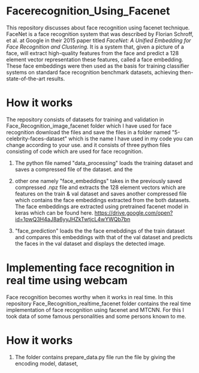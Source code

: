# Facerecognition_Using_Facenet
This repository discusses about face recognition using facenet technique.
FaceNet is a face recognition system that was described by Florian Schroff, et al. at Google in their 2015 paper titled *FaceNet: A Unified Embedding for Face Recognition and Clustering.*
It is a system that, given a picture of a face, will extract high-quality features from the face and predict a 128 element vector representation these features, called a face embedding.
These face embeddings were then used as the basis for training classifier systems on standard face recognition benchmark datasets, achieving then-state-of-the-art results.


# How it works
The repository consists of datasets for training and validation in Face_Recognition_image_facenet folder which I have used for face recognition download the files and save the files in a folder named "5-celebrity-faces-dataset" which is the name I have used in my code you can change according to your use.
and it consists of three python files consisting of code which are used for face recognition.


1) The python file named "data_processing" loads the training dataset and saves a compressed file of the dataset.
and the
2) other one namely "face_embeddings" takes in the previously saved compressed .npz file and extracts the 128 element vectors which are features on the train & val dataset and saves another compressed file which contains the face embeddings extracted from the both datasets. The face embeddings are extracted using pretrained facenet model in keras which can be found here.
https://drive.google.com/open?id=1pwQ3H4aJ8a6yyJHZkTwtjcL4wYWQb7bn

3) "face_prediction" loads the the face emebddings of the train dataset and compares this embeddings with that of the val dataset and  predicts the faces in the val dataset and displays the detected image.

# Implementing face recognition in real time using webcam

Face recognition becomes worthy when it works in real time. In this repository Face_Recognition_realtime_facenet folder contains the real time implementation of face recognition using facenet and MTCNN. For this I took data of some famous personalities and some persons known to me. 

# How it works
1) The folder contains prepare_data.py file run the file by giving the encoding model, dataset, 
